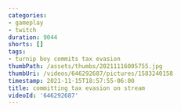 ```yaml
---
categories:
- gameplay
- twitch
duration: 9044
shorts: []
tags:
- turnip boy commits tax evasion
thumbPath: /assets/thumbs/20211116005755.jpg
thumbUri: /videos/646292687/pictures/1583240158
timestamp: 2021-11-15T18:57:55-06:00
title: committing tax evasion on stream
videoId: '646292687'
---
```

